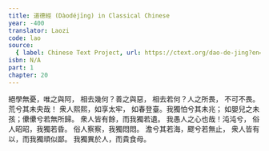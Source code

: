 ```yaml
---
title: 道德經 (Dàodéjīng) in Classical Chinese
year: -400
translator: Laozi
code: lao
source:
  { label: Chinese Text Project, url: https://ctext.org/dao-de-jing?en=off }
isbn: N/A
part: 1
chapter: 20
---
```


絕學無憂，唯之與阿，
相去幾何？善之與惡，
相去若何？人之所畏，
不可不畏。荒兮其未央哉！
衆人熙熙，如享太牢，
如春登臺。我獨怕兮其未兆；
如嬰兒之未孩；儽儽兮若無所歸。
衆人皆有餘，而我獨若遺。
我愚人之心也哉！沌沌兮，
俗人昭昭，我獨若昏。
俗人察察，我獨悶悶。
澹兮其若海，飂兮若無止，
衆人皆有以，而我獨頑似鄙。
我獨異於人，而貴食母。
